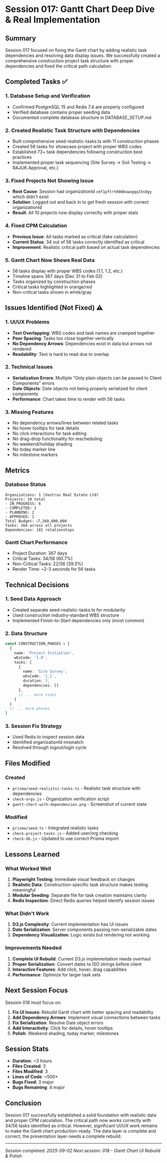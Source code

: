 # Session 017: Gantt Chart Deep Dive & Real Implementation

## Summary
Session 017 focused on fixing the Gantt chart by adding realistic task dependencies and resolving data display issues. We successfully created a comprehensive construction project task structure with proper dependencies and fixed the critical path calculation.

## Completed Tasks ✅

### 1. Database Setup and Verification
- Confirmed PostgreSQL 15 and Redis 7.4 are properly configured
- Verified database contains proper seeding data
- Documented complete database structure in DATABASE_SETUP.md

### 2. Created Realistic Task Structure with Dependencies
- Built comprehensive seed-realistic-tasks.ts with 11 construction phases
- Created 56 tasks for showcase project with proper WBS codes
- Established 73+ task dependencies following construction best practices
- Implemented proper task sequencing (Site Survey → Soil Testing → RAJUK Approval, etc.)

### 3. Fixed Projects Not Showing Issue
- **Root Cause**: Session had organizationId `cmf1pftrt0000uwogqq33s8gy` which didn't exist
- **Solution**: Logged out and back in to get fresh session with correct organizationId
- **Result**: All 10 projects now display correctly with proper stats

### 4. Fixed CPM Calculation
- **Previous Issue**: All tasks marked as critical (fake calculation)
- **Current Status**: 34 out of 56 tasks correctly identified as critical
- **Improvement**: Realistic critical path based on actual task dependencies

### 5. Gantt Chart Now Shows Real Data
- 56 tasks display with proper WBS codes (1.1, 1.2, etc.)
- Timeline spans 367 days (Dec 31 to Feb 02)
- Tasks organized by construction phases
- Critical tasks highlighted in orange/red
- Non-critical tasks shown in white/gray

## Issues Identified (Not Fixed) ⚠️

### 1. UI/UX Problems
- **Text Overlapping**: WBS codes and task names are cramped together
- **Poor Spacing**: Tasks too close together vertically
- **No Dependency Arrows**: Dependencies exist in data but arrows not rendered
- **Readability**: Text is hard to read due to overlap

### 2. Technical Issues
- **Serialization Errors**: Multiple "Only plain objects can be passed to Client Components" errors
- **Date Objects**: Date objects not being properly serialized for client components
- **Performance**: Chart takes time to render with 56 tasks

### 3. Missing Features
- No dependency arrows/lines between related tasks
- No hover tooltips for task details
- No click interactions for task editing
- No drag-drop functionality for rescheduling
- No weekend/holiday shading
- No today marker line
- No milestone markers

## Metrics

### Database Status
```
Organizations: 1 (Vextrus Real Estate Ltd)
Projects: 10 total
- IN_PROGRESS: 6
- COMPLETED: 1
- PLANNING: 2
- APPROVED: 1
Total Budget: ৳7,260,000,000
Tasks: 164 across all projects
Dependencies: 181 relationships
```

### Gantt Chart Performance
- Project Duration: 367 days
- Critical Tasks: 34/56 (60.7%)
- Non-Critical Tasks: 22/56 (39.3%)
- Render Time: ~2-3 seconds for 56 tasks

## Technical Decisions

### 1. Seed Data Approach
- Created separate seed-realistic-tasks.ts for modularity
- Used construction industry-standard WBS structure
- Implemented Finish-to-Start dependencies only (most common)

### 2. Data Structure
```typescript
const CONSTRUCTION_PHASES = [
  {
    name: 'Project Initiation',
    wbsCode: '1.0',
    tasks: [
      { 
        name: 'Site Survey', 
        wbsCode: '1.1', 
        duration: 5, 
        dependencies: [] 
      },
      // ... more tasks
    ]
  }
  // ... more phases
]
```

### 3. Session Fix Strategy
- Used Redis to inspect session data
- Identified organizationId mismatch
- Resolved through logout/login cycle

## Files Modified

### Created
- `prisma/seed-realistic-tasks.ts` - Realistic task structure with dependencies
- `check-orgs.js` - Organization verification script
- `gantt-chart-with-dependencies.png` - Screenshot of current state

### Modified
- `prisma/seed.ts` - Integrated realistic tasks
- `check-project-tasks.js` - Added user/org checking
- `check-db.js` - Updated to use correct Prisma import

## Lessons Learned

### What Worked Well
1. **Playwright Testing**: Immediate visual feedback on changes
2. **Realistic Data**: Construction-specific task structure makes testing meaningful
3. **Modular Seeding**: Separate file for task creation maintains clarity
4. **Redis Inspection**: Direct Redis queries helped identify session issues

### What Didn't Work
1. **D3.js Complexity**: Current implementation has UI issues
2. **Date Serialization**: Server components passing non-serializable dates
3. **Dependency Visualization**: Logic exists but rendering not working

### Improvements Needed
1. **Complete UI Rebuild**: Current D3.js implementation needs overhaul
2. **Proper Serialization**: Convert dates to ISO strings before client
3. **Interactive Features**: Add click, hover, drag capabilities
4. **Performance**: Optimize for larger task sets

## Next Session Focus

Session 018 must focus on:
1. **Fix UI Issues**: Rebuild Gantt chart with better spacing and readability
2. **Add Dependency Arrows**: Implement visual connections between tasks
3. **Fix Serialization**: Resolve Date object errors
4. **Add Interactivity**: Click for details, hover tooltips
5. **Polish**: Weekend shading, today marker, milestones

## Session Stats
- **Duration**: ~3 hours
- **Files Created**: 3
- **Files Modified**: 3
- **Lines of Code**: ~500+
- **Bugs Fixed**: 3 major
- **Bugs Remaining**: 4 major

## Conclusion
Session 017 successfully established a solid foundation with realistic data and proper CPM calculation. The critical path now works correctly with 34/56 tasks identified as critical. However, significant UI/UX work remains to make the Gantt chart production-ready. The data layer is complete and correct; the presentation layer needs a complete rebuild.

---
*Session completed: 2025-09-02*
*Next session: 018 - Gantt Chart UI Rebuild & Polish*